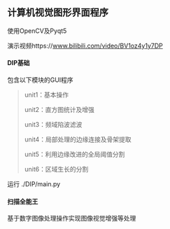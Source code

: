 ## 计算机视觉图形界面程序



使用OpenCV及Pyqt5

演示视频https://www.bilibili.com/video/BV1oz4y1y7DP



#### DIP基础

包含以下模块的GUI程序

> unit1：基本操作
>
> unit2：直方图统计及增强
>
> unit3：频域陷波滤波
>
> unit4：局部处理的边缘连接及骨架提取
>
> unit5：利用边缘改进的全局阈值分割
>
> unit6：区域生长的分割

运行 ./DIP/main.py



#### 扫描全能王

基于数字图像处理操作实现图像视觉增强等处理




